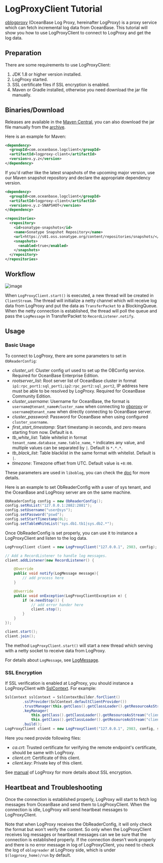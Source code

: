 # LogProxyClient Tutorial

[oblogproxy](https://github.com/oceanbase/oblogproxy) (OceanBase Log Proxy, hereinafter LogProxy) is a proxy service which can fetch incremental log data from OceanBase. This tutorial will show you how to use LogProxyClient to connect to LogProxy and get the log data.

## Preparation

There are some requirements to use LogProxyClient:

1. JDK 1.8 or higher version installed.
2. LogProxy started.
3. SSL certificate files if SSL encryption is enabled.
4. Maven or Gradle installed, otherwise you need download the jar file manually.


## Binaries/Download

Releases are available in the [Maven Central](https://mvnrepository.com/artifact/com.oceanbase.logclient/logproxy-client), you can also download the jar file manually from the [archive](https://repo1.maven.org/maven2/com/oceanbase/logclient/logproxy-client/).

Here is an example for Maven:

```xml
<dependency>
  <groupId>com.oceanbase.logclient</groupId>
  <artifactId>logproxy-client</artifactId>
  <version>x.y.z</version>
</dependency>
```

If you'd rather like the latest snapshots of the upcoming major version, use our Maven snapshot repository and declare the appropriate dependency version.

```xml
<dependency>
  <groupId>com.oceanbase.logclient</groupId>
  <artifactId>logproxy-client</artifactId>
  <version>x.y.z-SNAPSHOT</version>
</dependency>

<repositories>
  <repository>
    <id>sonatype-snapshots</id>
    <name>Sonatype Snapshot Repository</name>
    <url>https://s01.oss.sonatype.org/content/repositories/snapshots/</url>
    <snapshots>
      <enabled>true</enabled>
    </snapshots>
  </repository>
</repositories>
```

## Workflow

![image](../images/logproxy-client-workflow.png)

When `LogProxyClient.start()` is executed, a new thread will be created in `ClientStream`. The thread will initialize a netty channel which will receive log data from LogProxy and put the data as `TransferPacket` to a BlockingQueue. When the netty connection is established, the thread will poll the queue and pass the `LogMessage` in TransferPacket to `RecordListener.notify`.

## Usage

### Basic Usage

To connect to LogProxy, there are some parameters to set in `ObReaderConfig`:

- *cluster_url*: Cluster config url used to set up the OBConfig service. Required for OceanBase Enterprise Edition.
- *rootserver_list*: Root server list of OceanBase cluster in format `ip1:rpc_port1:sql_port1;ip2:rpc_port2:sql_port2`, IP address here must be able to be resolved by LogProxy. Required for OceanBase Community Edition.
- *cluster_username*: Username for OceanBase, the format is `username@tenant_name#cluster_name` when connecting to [obproxy](https://github.com/oceanbase/obproxy) or `username@tenant_name` when directly connecting to OceanBase server.
- *cluster_password*: Password for OceanBase when using configured `cluster_username`.
- *first_start_timestamp*: Start timestamp in seconds, and zero means starting from now. Default is `0`.
- *tb_white_list*: Table whitelist in format `tenant_name.database_name.table_name`, `*` indicates any value, and multiple values can be separated by `|`. Default is `*.*.*`.
- *tb_black_list*: Table blacklist in the same format with whitelist. Default is `|`.
- *timezone*: Timezone offset from UTC. Default value is `+8:00`.

These parameters are used in `liboblog`, you can check the [doc](https://github.com/oceanbase/oceanbase-doc/blob/V3.1.2/zh-CN/9.supporting-tools/4.cdc/2.liboblog/2.liboblog-parameters/2.liboblog-configuration-items.md) for more details.

Here is an example to set ObReaderConfig with a user of sys tenant, and the OceanBase and LogProxy server are on the same machine.

```java
ObReaderConfig config = new ObReaderConfig();
config.setRsList("127.0.0.1:2882:2881");
config.setUsername("user@sys");
config.setPassword("pswd");
config.setStartTimestamp(0L);
config.setTableWhiteList("sys.db1.tb1|sys.db2.*");
```

Once ObReaderConfig is set properly, you can use it to instance a LogProxyClient and listen to the log data.

```java
LogProxyClient client = new LogProxyClient("127.0.0.1", 2983, config);

// Add a RecordListener to handle log messages.
client.addListener(new RecordListener() {

    @Override
    public void notify(LogMessage message){
        // add process here
    }

    @Override
    public void onException(LogProxyClientException e) {
        if (e.needStop()) {
            // add error hander here
            client.stop();
        }
    }
});

client.start();
client.join();
```

The method `LogProxyClient.start()` will start a new thread which serving with a netty socket to receive data from LogProxy.

For details about `LogMessage`, see [LogMessage](../formats/logmessage.md).

### SSL Encryption

If SSL verification is enabled at LogProxy, you should instance a LogProxyClient with [SslContext](https://netty.io/4.1/api/io/netty/handler/ssl/SslContext.html). For example:

```java
SslContext sslContext = SslContextBuilder.forClient()
        .sslProvider(SslContext.defaultClientProvider())
        .trustManager(this.getClass().getClassLoader().getResourceAsStream("ca.crt"))
        .keyManager(
            this.getClass().getClassLoader().getResourceAsStream("client.crt"),
            this.getClass().getClassLoader().getResourceAsStream("client.key"))
        .build();
LogProxyClient client = new LogProxyClient("127.0.0.1", 2983, config, sslContext);
```

Here you need provide following files:
- *ca.crt*: Trusted certificate for verifying the remote endpoint's certificate, should be same with LogProxy.
- *client.crt*: Certificate of this client.
- *client.key*: Private key of this client.

See [manual](https://github.com/oceanbase/oblogproxy/blob/master/docs/manual.md) of LogProxy for more details about SSL encryption.

## Heartbeat and Troubleshooting

Once the connection is established properly, LogProxy will start to fetch log messages from OceanBase and send them to LogProxyClient. When the connection is idle, LogProxy will send heartbeat messages to LogProxyClient.

Note that when LogProxy receives the ObReaderConfig, it will only check the format but won't verify the content. So only when the LogProxyClient receives log messages or heartbeat messages can we be sure that the connection is established properly. If the connection doesn't work properly and there is no error message in log of LogProxyClient, you need to check the log of `oblogreader` at LogProxy side, which is under `$(logproxy_home)/run` by default.
